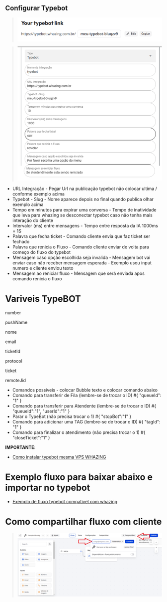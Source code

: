 ## Configurar Typebot 

>![print](configurartypebot.png)

>![print](configurarwhazingtype.png)

- URL Integração - Pegar Url na publicação typebot não colocar ultima / conforme exemplo acima
- Typebot - Slug - Nome aparece depois no final quando publica olhar exemplo acima
- Tempo em minutos para expirar uma conversa - Tempo de inatividade que leva para whazing se desconectar typebot caso não tenha mais interação do cliente
- Intervalor (ms) entre mensagens - Tempo entre resposta da IA 1000ms = 1S
- Palavra que fecha ticket - Comando cliente envia que faz ticket ser fechado
- Palavra que renicia o Fluxo - Comando cliente enviar de volta para começo do fluxo do typebot
- Mensagem caso opção escolhida seja invalida - Mensagem bot vai enviar caso não receber mensagem esperada - Exemplo usou input numero e cliente enviou texto
- Mensagem ao reniciar fluxo - Mensagem que será enviada apos comando renicia o fluxo

# Variveis TypeBOT

number

pushName

nome

email

ticketId

protocol

ticket

remoteJid

- Comandos possiveis - colocar Bubble texto e colocar comando abaixo
- Comando para transferir de Fila (lembre-se de trocar o ID)
#{ "queueId": "1" }
- Comando para transferir para Atendente (lembre-se de trocar o ID)
#{ "queueId":"1", "userId":"1" }
- Parar o TypeBot (não precisa trocar o 1)
#{ "stopBot":"1" }
- Comando para adicionar uma TAG (lembre-se de trocar o ID)
#{ "tagId": "1" }
- Comando para finalizar o atendimento (não precisa trocar o 1)
#{ "closeTicket":"1" }

**IMPORTANTE**: 

- [Como instalar typebot mesma VPS WHAZING](Comoinstalar.md)

# Exemplo fluxo para baixar abaixo e importar no typebot

- [Exemplo de fluxo typebot compativel com whazing](exemplo-fluxo-typebot.json)


# Como compartilhar fluxo com cliente

>![print](compartilharfluxo.png)
